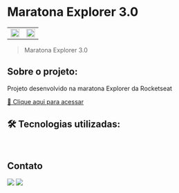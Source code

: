 # Maratona Explorer 3.0

<table>
  <tr>
    <td align="center"><img  width="100%" src="https://user-images.githubusercontent.com/105132452/191039783-f0cf6638-d6a5-4703-bf78-11e9fdd743c2.png" alt=""></td>
    <td align="center"> <img  width="100%" src="https://user-images.githubusercontent.com/105132452/191039783-f0cf6638-d6a5-4703-bf78-11e9fdd743c2.png" alt=""></td>
  </tr>
</table>

> Maratona Explorer 3.0

## Sobre o projeto:

Projeto desenvolvido na maratona Explorer da Rocketseat

[🔗 Clique aqui para acessar](https://AndersonRodrigs.github.io/MaratonaEX3.0/)

## 🛠 Tecnologias utilizadas:

<div display="block">
<img src="https://img.shields.io/badge/HTML5-E34F26?style=for-the-badge&logo=html5&logoColor=white" alt="">
<img src="https://img.shields.io/badge/CSS3-1572B6?style=for-the-badge&logo=css3&logoColor=white" alt="">
</div>

<!--# Autor:-->

## Contato

<a href="https://www.linkedin.com/in/anderson-r-souza" target="_blank"><img src="https://img.shields.io/badge/-LinkedIn-%230077B5?style=for-the-badge&logo=linkedin&logoColor=white" target="_blank"></a>
<a href = "mailto:anderson.rodriguesouz@gmail.com"><img src="https://img.shields.io/badge/-Gmail-%23333?style=for-the-badge&logo=gmail&logoColor=white" target="_blank"></a>
